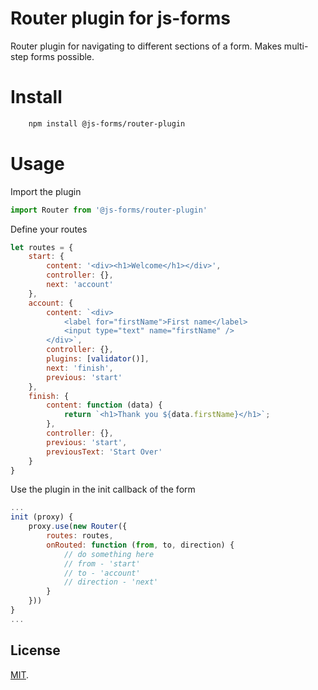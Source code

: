 # Router plugin for js-forms

Router plugin for navigating to different sections of a form. Makes multi-step forms possible.

# Install 

```bash
    npm install @js-forms/router-plugin
```

# Usage

Import the plugin

```js
import Router from '@js-forms/router-plugin'

```

Define your routes

```js
let routes = {
    start: {
        content: '<div><h1>Welcome</h1></div>',
        controller: {},
        next: 'account'
    },
    account: {
        content: `<div>
            <label for="firstName">First name</label>
            <input type="text" name="firstName" />
        </div>`,
        controller: {},
        plugins: [validator()],
        next: 'finish',
        previous: 'start'
    },
    finish: {
        content: function (data) {
            return `<h1>Thank you ${data.firstName}</h1>`;
        },
        controller: {},
        previous: 'start',
        previousText: 'Start Over'
    }
}
```

Use the plugin in the init callback of the form

```js
...
init (proxy) {
    proxy.use(new Router({
        routes: routes,
        onRouted: function (from, to, direction) {
            // do something here
            // from - 'start'
            // to - 'account'
            // direction - 'next'
        }
    }))
}
...
```

## License

[MIT](LICENSE).
